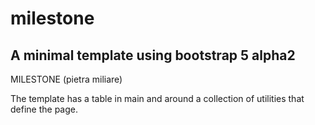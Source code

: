 # milestone
A minimal template using bootstrap 5 alpha2
-------------------------------------------
MILESTONE (pietra miliare)

The template has a table in main and around
a collection of utilities that define the page.

